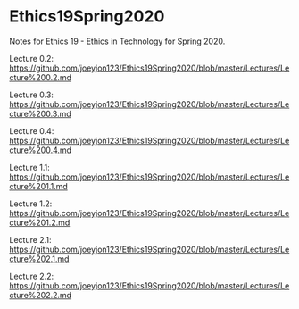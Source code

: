 # Ethics19Spring2020
Notes for Ethics 19 - Ethics in Technology for Spring 2020.

Lecture 0.2: https://github.com/joeyjon123/Ethics19Spring2020/blob/master/Lectures/Lecture%200.2.md

Lecture 0.3: https://github.com/joeyjon123/Ethics19Spring2020/blob/master/Lectures/Lecture%200.3.md

Lecture 0.4: https://github.com/joeyjon123/Ethics19Spring2020/blob/master/Lectures/Lecture%200.4.md

Lecture 1.1: https://github.com/joeyjon123/Ethics19Spring2020/blob/master/Lectures/Lecture%201.1.md

Lecture 1.2: https://github.com/joeyjon123/Ethics19Spring2020/blob/master/Lectures/Lecture%201.2.md

Lecture 2.1: https://github.com/joeyjon123/Ethics19Spring2020/blob/master/Lectures/Lecture%202.1.md

Lecture 2.2: https://github.com/joeyjon123/Ethics19Spring2020/blob/master/Lectures/Lecture%202.2.md
